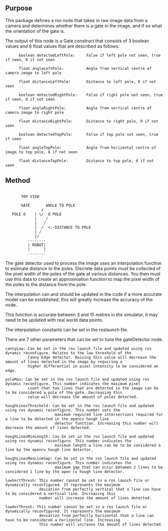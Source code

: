 ## Purpose

This package defines a ros node that takes in raw image data from a camera and determines whether there is a gate in the image, 
and if so what the orientation of the gate is.

The output of this node is a Gate construct that consists of 3 boolean values and 6 float values that are described as follows:


          boolean detectedLeftPole:     False if left pole not seen, true if seen, 0 if not seen
          
          float angleLeftPole:          Angle from vertical centre of camera image to left pole

          float distanceLeftPole:       Distance to left pole, 0 if not seen

          boolean detectedRightPole:    False if right pole not seen, true if seen, 0 if not seen

          float angleRightPole:         Angle from vertical centre of camera image to right pole

          float distanceRightPole:      Distance to right pole, 0 if not seen

          boolean detectedTopPole:      False if top pole not seen, true if seen

          float angleTopPole:           Angle from horizontal centre of image to top pole, 0 if not seen

          float distanceTopPole:        Distance to top pole, 0 if not seen


## Method

```

       TOP VIEW
       
       GATE       ANGLE TO POLE
                /        
   POLE O    | \/  O POLE
             |    /
             |   / 
             |  /  <--DISTANCE TO POLE
             | /
             |/          
          --------
          | ROBOT| 
          |      |
          --------
```


The gate detector used to process the image uses an interpolation function to estimate distance to the poles. Discrete data
points must be collected of the pixel width of the poles of the gate at various distances. You then must use this data to 
create an approximation function to map the pixel width of the poles to the distance from the pole.

The interpolation can and should be updated in the code if a more accurate model can be established, this will greatly increase the 
accuracy of the node.

This function is accurate between 3 and 15 metres in the simulator, it may need to be updated with real world data points.

The interpolation constants can be set in the roslaunch file.

There are 7 other parameters that can be set to tune the gateDetector node. 

    cannyLow: Can be set in the ros launch file and updated using ros dynamic reconfigure. Relates to the low threshold of the 
              Canny Edge detector. Raising this value will decrease the amount of lines detected in the image by requiring a 
              higher differential in pixel intensity to be considered an edge.

    poleMax: Can be set in the ros launch file and updated using ros dynamic reconfigure. This number indicates the maximum pixel 
              count that two lines that are detected in the image can be to be considered a pole of the gate. Decreasing this 
              value will decrease the amount of poles detected.

    houghLinesThreshold: Can be set in the ros launch file and updated using ros dynamic reconfigure. This number sets the 
                          maximum required line intersections required for a line to be detected in the opencv hough line
                          detector function. Increasing this number will decrease the amount of lines detected.

    houghLinesMinLength: Can be set in the ros launch file and updated using ros dynamic reconfigure. This number indicates the
                          minimum length a line can be to be considered a line by the opencv hough line detector.

    houghLinesMaxLineGap: Can be set in the ros launch file and updated using ros dynamic reconfigure. This number indicates the
                          maximum gap that can occur between 2 lines to be considered 1 line by the open cv hough line detector.

    lowVertThresh: This number cannot be set in a ros launch file or dynamically reconfigured. It represents the maximum
                   deviation from perfectly vertical that a line can have to be considered a vertical line. Increasing this 
                   number will increase the amount of lines detected.

    lowHorThresh: This number cannot be set in a ros launch file or dynamically reconfigured. It represents the maximum
                   deviation from perfectly horizontal that a line can have to be considered a horizontal line. Increasing 
                   this number will increase the amount of lines detected.


